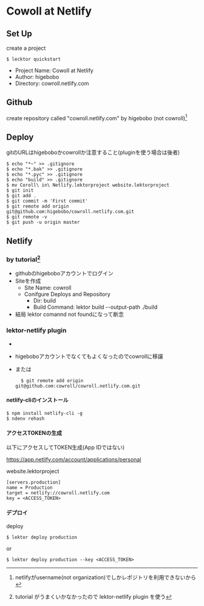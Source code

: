 <!-- -*- mode: markdown -*- coding: utf-8 -*- -->
# Cowoll at Netlify

## Set Up

create a project

    $ lecktor quickstart

* Project Name: Cowoll at Netlify
* Author: higebobo
* Directory: cowroll.netlify.com

## Github

create repository called "cowroll.netlify.com" by higebobo (not cowroll)[^1]

[^1]: netlifyがusername(not organization)でしかレポジトリを利用できないから
    
## Deploy

gitのURLはhigeboboかcowrollか注意すること(pluginを使う場合は後者)

    $ echo "*~" >> .gitignore
    $ echo "*.bak" >> .gitignore
    $ echo "*.pyc" >> .gitignore
    $ echo "build" >> .gitignore
    $ mv Coroll\ in\ Netlify.lektorproject website.lektorproject
    $ git init
    $ git add .
    $ git commit -m 'First commit'
    $ git remote add origin git@github.com:higebobo/cowroll.netlify.com.git
    $ git remote -v
    $ git push -u origin master

## Netlify

### by tutorial[^2]

* githubのhigeboboアカウントでログイン
* Siteを作成
    - Site Name: cowroll
    - Conifgure Deploys and Repository
        + Dir: build
        + Build Command: lektor build --output-path ./build
* 結局 lektor comannd not foundになって断念

### lektor-netlify plugin

* [^2]: tutorial がうまくいかなかったので lektor-netlify plugin を使う
* higeboboアカウントでなくてもよくなったのでcowrollに移譲
* または

        $ git remote add origin git@github.com:cowroll/cowroll.netlify.com.git

#### netlify-cliのインストール

    $ npm install netlify-cli -g
    $ ndenv rehash

#### アクセスTOKENの生成

以下にアクセスしてTOKEN生成(App IDではない)

https://app.netlify.com/account/applications/personal

website.lektorproject

    [servers.production]
    name = Production
    target = netlify://cowroll.netlify.com
    key = <ACCESS_TOKEN>

#### デプロイ

deploy

	$ lektor deploy production

or

    $ lektor deploy production --key <ACCESS_TOKEN>

